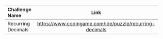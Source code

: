 |Challenge Name|Link|
|:-------------|:----:|
|Recurring Decimals|https://www.codingame.com/ide/puzzle/recurring-decimals|
